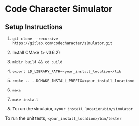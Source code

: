 # Code Character Simulator

## Setup Instructions

1. `git clone --recursive https://gitlab.com/codecharacter/simulator.git`

2. Install CMake (> v3.6.2)

3. `mkdir build && cd build`

4. `export LD_LIBRARY_PATH=<your_install_location>/lib`

5. `cmake .. --DCMAKE_INSTALL_PREFIX=<your_install_location>`

6. `make`

7. `make install`

8. To run the simulator, `<your_install_location/bin/simulator`

To run the unit tests, `<your_install_location>/bin/tester`
